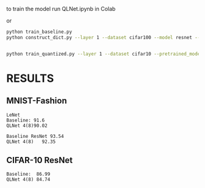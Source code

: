 to train the model run QLNet.ipynb in Colab

or 

```bash
python train_baseline.py
python construct_dict.py --layer 1 --dataset cifar100 --model resnet --pretrained_model mnist_baseline_resnet.pth --max_depth 1 --n_cl 10 --num_classes 10


python train_quantized.py --layer 1 --dataset cifar10 --pretrained_model ./models/mnist_baseline_resnet.pth --model resnet --n_cl 10 --max_depth 2 --num_classes 10
 ```


# RESULTS 

## MNIST-Fashion
```
LeNet
Baseline: 91.6
QLNet 4(8)90.02 

Baseline ResNet 93.54 
QLNet 4(8)   92.35

```


## CIFAR-10 ResNet

```
Baseline:  86.99
QLNet 4(8) 84.74 
```
